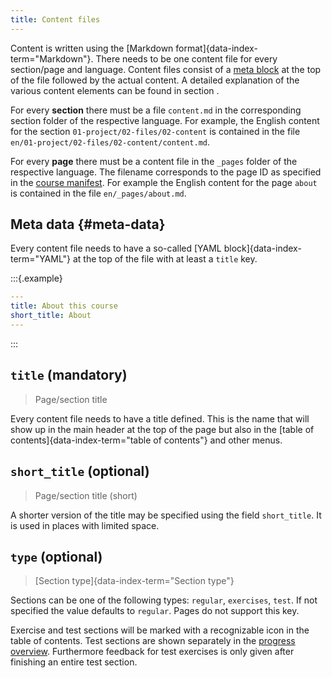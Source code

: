 ```yaml
---
title: Content files
---
```


Content is written using the [Markdown format]{data-index-term="Markdown"}.
There needs to be one content file for every section/page and language. Content
files consist of a [meta block](#meta-data) at the top of the file followed by
the actual content. A detailed explanation of the various content elements can
be found in section [](/section/02-elements).

For every **section** there must be a file `content.md` in the corresponding
section folder of the respective language. For example, the English content for
the section `01-project/02-files/02-content` is contained in the file
`en/01-project/02-files/02-content/content.md`.

For every **page** there must be a content file in the `_pages` folder of the
respective language. The filename corresponds to the page ID as specified in the
[course manifest](/section/01-project/02-files/01-manifest#pages). For example
the English content for the page `about` is contained in the file
`en/_pages/about.md`.

## Meta data {#meta-data}

Every content file needs to have a so-called [YAML
block]{data-index-term="YAML"} at the top of the file with at least a `title`
key.

:::{.example}
```yaml
---
title: About this course
short_title: About
---
```
:::

## `title` (mandatory)

> Page/section title

Every content file needs to have a title defined. This is the name that will
show up in the main header at the top of the page but also in the [table of
contents]{data-index-term="table of contents"} and other menus.

## `short_title` (optional)

> Page/section title (short)

A shorter version of the title may be specified using the field `short_title`.
It is used in places with limited space.

## `type` (optional)

> [Section type]{data-index-term="Section type"}

Sections can be one of the following types: `regular`, `exercises`, `test`. If
not specified the value defaults to `regular`. Pages do not support this key.

Exercise and test sections will be marked with a recognizable icon in the table
of contents. Test sections are shown separately in the [progress
overview](___PROGRESS___). Furthermore feedback for test exercises is only given
after finishing an entire test section.
